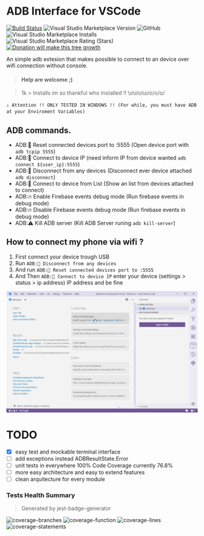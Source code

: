 # ADB Interface for VSCode

[![Build Status](https://img.shields.io/endpoint.svg?url=https%3A%2F%2Factions-badge.atrox.dev%2Fvinicioslc%2Fadb-interface-vscode%2Fbadge%3Fref%3Dmaster&style=flat-square)](https://actions-badge.atrox.dev/vinicioslc/adb-interface-vscode/goto?ref=master)
![Visual Studio Marketplace Version](https://img.shields.io/visual-studio-marketplace/v/vinicioslc.adb-interface-vscode?style=flat-square)
![GitHub](https://img.shields.io/github/license/vinicioslc/adb-interface-vscode?style=flat-square)
![Visual Studio Marketplace Installs](https://img.shields.io/visual-studio-marketplace/i/vinicioslc.adb-interface-vscode?style=flat-square)
![Visual Studio Marketplace Rating (Stars)](https://img.shields.io/visual-studio-marketplace/stars/vinicioslc.adb-interface-vscode?style=flat-square)
<a href="https://www.paypal.com/cgi-bin/webscr?cmd=_s-xclick&hosted_button_id=TKRZ7F4FV4QY4&source=url">![Donation will make this tree growth](https://www.paypalobjects.com/en_US/i/btn/btn_donateCC_LG.gif)</a>

An simple adb extesion that makes possible to connect to an device over wifi connection without console.

> #### Help are welcome ;)

> 1k > Installs im so thankful who installed !! \o\o\o\o/o/o/o/

`⚠️ Attention !! ONLY TESTED IN WINDOWS !! (For while, you must have ADB at your Enviroment Variables)`

## ADB commands.

- ADB:📱 Reset connected devices port to :5555 (Open device port with `adb tcpip 5555`)
- ADB:📱 Connect to device IP (need inform IP from device wanted `adb connect ${user_ip}:5555`)
- ADB:📱 Disconnect from any devices (Disconnect ever device attached `adb disconnect`)
- ADB:📱 Connect to device from List (Show an list from devices attached to connect)
- ADB:🔥 Enable Firebase events debug mode (Run firebase events in debug mode)
- ADB:🔥 Disable Firebase events debug mode (Run firebase events in debug mode)
- ADB:⚠️ Kill ADB server (Kill ADB Server runing `adb kill-server`)

## How to connect my phone via wifi ?

1. First connect your device trough USB
2. Run `ADB:📱 Disconnect from any devices`
3. And run `ADB:📱 Reset connected devices port to :5555`
4. And Then `ADB:📱 Connect to device IP` enter your device (settings > status > ip address) IP address and be fine

![status bar](media/record1.gif)

# TODO

- [x] easy test and mockable terminal interface
- [ ] add exceptions instead ADBResultState.Error
- [ ] unit tests in everywhere 100% Code Coverage currently 76.8%
- [ ] more easy architecture and easy to extend features
- [ ] clean arquitecture for every module

### Tests Health Summary

> Generated by jest-badge-generator

![coverage-branches](https://raw.githubusercontent.com/vinicioslc/adb-interface-vscode/master/.badges/badge-branches.png)
![coverage-function](https://raw.githubusercontent.com/vinicioslc/adb-interface-vscode/master/.badges/badge-functions.png)
![coverage-lines](https://raw.githubusercontent.com/vinicioslc/adb-interface-vscode/master/.badges/badge-lines.png)
![coverage-statements](https://raw.githubusercontent.com/vinicioslc/adb-interface-vscode/master/.badges/badge-statements.png)
